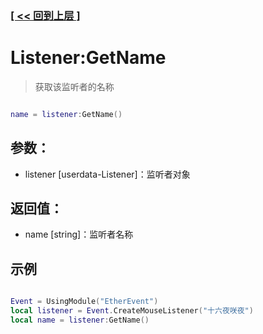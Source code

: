 ### [[ << 回到上层 ]](README.md)

# Listener:GetName

> 获取该监听者的名称

```lua

name = listener:GetName()

```

## 参数：

+ listener [userdata-Listener]：监听者对象

## 返回值：

+ name [string]：监听者名称

## 示例

```lua

Event = UsingModule("EtherEvent")
local listener = Event.CreateMouseListener("十六夜咲夜")
local name = listener:GetName()

```